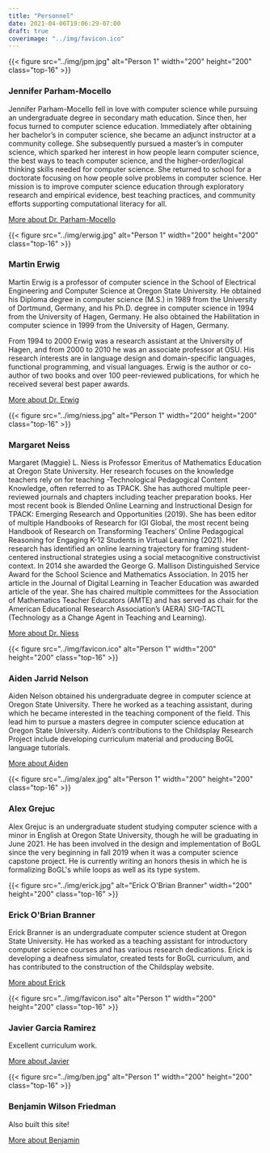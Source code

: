 ```yaml
---
title: "Personnel"
date: 2021-04-06T19:06:29-07:00
draft: true
coverimage: "../img/favicon.ico"
---
```


{{< figure src="../img/jpm.jpg" alt="Person 1" width="200" height="200" class="top-16" >}}

### Jennifer Parham-Mocello

Jennifer Parham-Mocello fell in love with computer science while pursuing an undergraduate degree in secondary math education. Since then, her focus turned to computer science education. Immediately after obtaining her bachelor’s in computer science, she became an adjunct instructor at a community college. She subsequently pursued a master’s in computer science, which sparked her interest in how people learn computer science, the best ways to teach computer science, and the higher-order/logical thinking skills needed for computer science. She returned to school for a doctorate focusing on how people solve problems in computer science. Her mission is to improve computer science education through exploratory research and empirical evidence, best teaching practices, and community efforts supporting computational literacy for all.

[More about Dr. Parham-Mocello](https://eecs.oregonstate.edu/people/Parham-Mocello-Jennifer)

{{< figure src="../img/erwig.jpg" alt="Person 1" width="200" height="200" class="top-16" >}}

### Martin Erwig

Martin Erwig is a professor of computer science in the School of Electrical Engineering and Computer Science at Oregon State University. He obtained his Diploma degree in computer science (M.S.) in 1989 from the University of Dortmund, Germany, and his Ph.D. degree in computer science in 1994 from the University of Hagen, Germany. He also obtained the Habilitation in computer science in 1999 from the University of Hagen, Germany.

From 1994 to 2000 Erwig was a research assistant at the University of Hagen, and from 2000 to 2010 he was an associate professor at OSU. His research interests are in language design and domain-specific languages, functional programming, and visual languages. Erwig is the author or co-author of two books and over 100 peer-reviewed publications, for which he received several best paper awards.

[More about Dr. Erwig](https://eecs.oregonstate.edu/people/erwig-martin)

{{< figure src="../img/niess.jpg" alt="Person 1" width="200" height="200" class="top-16" >}}

### Margaret Neiss

Margaret (Maggie) L. Niess is Professor Emeritus of Mathematics Education at Oregon State University.  Her research focuses on the knowledge teachers rely on for teaching -Technological Pedagogical Content Knowledge, often referred to as TPACK. She has authored multiple peer-reviewed journals and chapters including teacher preparation books. Her most recent book is Blended Online Learning and Instructional Design for TPACK: Emerging Research and Opportunities (2019). She has been editor of multiple Handbooks of Research for IGI Global, the most recent being Handbook of Research on Transforming Teachers’ Online Pedagogical Reasoning for Engaging K-12 Students in Virtual Learning (2021). Her research has identified an online learning trajectory for framing student-centered instructional strategies using a social metacognitive constructivist context. In 2014 she awarded the George G. Mallison Distinguished Service Award for the School Science and Mathematics Association. In 2015 her article in the Journal of Digital Learning in Teacher Education was awarded article of the year. She has chaired multiple committees for the Association of Mathematics Teacher Educators (AMTE) and has served as chair for the American Educational Research Association’s (AERA) SIG-TACTL (Technology as  a Change Agent in Teaching and Learning).

[More about Dr. Niess](https://education.oregonstate.edu/people/margaret-niess)

{{< figure src="../img/favicon.ico" alt="Person 1" width="200" height="200" class="top-16" >}}

### Aiden Jarrid Nelson

Aiden Nelson obtained his undergraduate degree in computer science at Oregon State University. There he worked as a teaching assistant, during which he became interested in the teaching component of the field. This lead him to pursue a masters degree in computer science education at Oregon State University. Aiden’s contributions to the Childsplay Research Project include developing curriculum material and producing BoGL language tutorials.

[More about Aiden](#)

{{< figure src="../img/alex.jpg" alt="Person 1" width="200" height="200" class="top-16" >}}

### Alex Grejuc

Alex Grejuc is an undergraduate student studying computer science with a minor in English at Oregon State University, though he will be graduating in June 2021. He has been involved in the design and implementation of BoGL since the very beginning in fall 2019 when it was a computer science capstone project. He is currently writing an honors thesis in which he is formalizing BoGL's while loops as well as its type system.

{{< figure src="../img/erick.jpg" alt="Erick O'Brian Branner" width="200" height="200" class="top-16" >}}

### Erick O'Brian Branner

Erick Branner is an undergraduate computer science student at Oregon State University. He has worked as a teaching assistant for introductory computer science courses and has various research dedications. Erick is developing a deafness simulator, created tests for BoGL curriculum, and has contributed to the construction of the Childsplay website.

[More about Erick](https://www.linkedin.com/in/erick-branner-470755161/)

{{< figure src="../img/favicon.iso" alt="Person 1" width="200" height="200" class="top-16" >}}

### Javier Garcia Ramirez

Excellent curriculum work.

[More about Javier](#)

{{< figure src="../img/ben.jpg" alt="Person 1" width="200" height="200" class="top-16" >}}

### Benjamin Wilson Friedman

Also built this site!

[More about Benjamin](https://www.uphouseworks.com)
